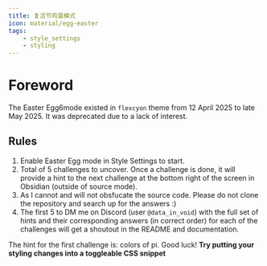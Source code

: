 ```yaml
---
title: 复活节鸡蛋模式
icon: material/egg-easter
tags:
    - style_settings
    - styling
---
```


# Foreword

The Easter Egg6mode existed in `flexcyon` theme from 12 April 2025 to late May
2025. It was deprecated due to a lack of interest.

## Rules

1. Enable Easter Egg mode in Style Settings to start.
2. Total of 5 challenges to uncover. Once a challenge is done, it will provide a
hint to the next challenge at the bottom right of the screen in Obsidian
(outside of source mode).
3. As I cannot and will not obsfucate the source code. Please do not clone the
repository and search up for the answers :)
4. The first 5 to DM me on Discord (user `@data_in_void`) with the full set of
hints and their corresponding answers (in correct order) for each of the
challenges will get a shoutout in the README and documentation.

The hint for the first challenge is: colors of pi. Good luck!
**Try putting your styling changes into a toggleable CSS snippet**

